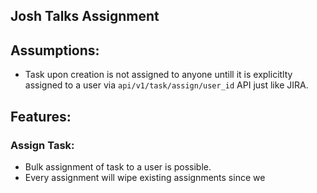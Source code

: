 ## Josh Talks Assignment


## Assumptions:
- Task upon creation is not assigned to anyone untill it is explicitlty assigned to a user via ```api/v1/task/assign/user_id``` API just like JIRA.


## Features: 
### Assign Task: 
- Bulk assignment of task to a user is possible. 
- Every assignment will wipe existing assignments since we 